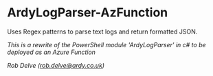# ArdyLogParser-AzFunction
Uses Regex patterns to parse text logs and return formatted JSON. 

*This is a rewrite of the PowerShell module 'ArdyLogParser' in c# to be deployed as an Azure Function*

*Rob Delve (rob.delve@ardy.co.uk)*
